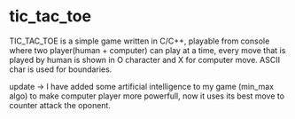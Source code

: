 # tic_tac_toe
TIC_TAC_TOE is a simple game written in C/C++, playable from console where two player(human + computer) can play at a time, every move that is played by human is shown in O character and X for computer move. ASCII char is used for boundaries.


update -> I have added some artificial intelligence to my game (min_max algo) to make computer player more powerfull, now it uses its best move to counter attack the oponent.
